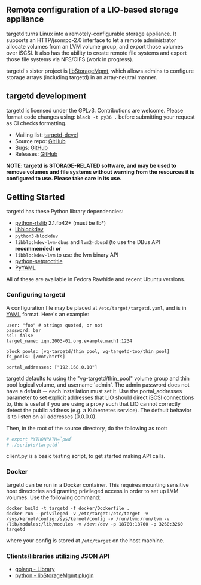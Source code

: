 Remote configuration of a LIO-based storage appliance
-----------------------------------------------------
targetd turns Linux into a remotely-configurable storage appliance. It
supports an HTTP/jsonrpc-2.0 interface to let a remote administrator
allocate volumes from an LVM volume group, and export those volumes
over iSCSI.  It also has the ability to create remote file systems and export
those file systems via NFS/CIFS (work in progress).

targetd's sister project is [libStorageMgmt](https://github.com/libstorage/libstoragemgmt/),
which allows admins to configure storage arrays (including targetd) in an array-neutral manner.

targetd development
-------------------
targetd is licensed under the GPLv3. Contributions are welcome.
Please format code changes using: `black -t py36 .` before submitting
your request as CI checks formatting.
 
 * Mailing list: [targetd-devel](https://lists.fedorahosted.org/mailman/listinfo/targetd-devel)
 * Source repo: [GitHub](https://github.com/open-iscsi/targetd)
 * Bugs: [GitHub](https://github.com/open-iscsi/targetd/issues)
 * Releases: [GitHub](https://github.com/open-iscsi/targetd/releases)

**NOTE: targetd is STORAGE-RELATED software, and may be used to
  remove volumes and file systems without warning from the resources it is
  configured to use. Please take care in its use.**

Getting Started
---------------
targetd has these Python library dependencies:
* [python-rtslib](https://github.com/open-iscsi/rtslib-fb) 2.1.fb42+  (must be fb*)
* [libblockdev](https://github.com/storaged-project/libblockdev)
* `python3-blockdev`
* `libblockdev-lvm-dbus` and `lvm2-dbusd` (to use the DBus API **recommended**) **or** 
* `libblockdev-lvm`  to use the lvm binary API
* [python-setproctitle](https://github.com/dvarrazzo/py-setproctitle)
* [PyYAML](http://pyyaml.org/)

All of these are available in Fedora Rawhide and recent Ubuntu versions.

### Configuring targetd

A configuration file may be placed at `/etc/target/targetd.yaml`, and
is in [YAML](http://www.yaml.org/spec/1.2/spec.html) format. Here's
an example:

    user: "foo" # strings quoted, or not
    password: bar
    ssl: false
    target_name: iqn.2003-01.org.example.mach1:1234

    block_pools: [vg-targetd/thin_pool, vg-targetd-too/thin_pool]
    fs_pools: [/mnt/btrfs]
    
    portal_addresses: ["192.168.0.10"]
    
targetd defaults to using the "vg-targetd/thin_pool" volume group and thin
pool logical volume, and username 'admin'. The admin password does not have a
default -- each installation must set it. Use the portal_addresses parameter to set 
explicit addresses that LIO should direct iSCSI connections to, this is 
useful if you are using a proxy such that LIO cannot correctly detect the
public address (e.g. a Kubernetes service). The default behavior is to listen
on all addresses (0.0.0.0).

Then, in the root of the source directory, do the following as root:
```bash
# export PYTHONPATH=`pwd`
# ./scripts/targetd`
```

client.py is a basic testing script, to get started making API calls.

### Docker

targetd can be run in a Docker container. This requires mounting sensitive host directories 
and granting privileged access in order to set up LVM volumes. Use the following command:

```
docker build -t targetd -f docker/Dockerfile .
docker run --privileged -v /etc/target:/etc/target -v /sys/kernel/config:/sys/kernel/config -v /run/lvm:/run/lvm -v /lib/modules:/lib/modules -v /dev:/dev -p 18700:18700 -p 3260:3260 targetd
``` 

where your config is stored at `/etc/target` on the host machine.

### Clients/libraries utilizing JSON API
* [golang - Library](https://github.com/lovi-cloud/go-targetd)
* [python - libStorageMgmt plugin](https://github.com/libstorage/libstoragemgmt/tree/master/plugin/targetd_plugin)
